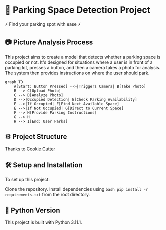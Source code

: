 # 🚗 Parking Space Detection Project

⚡ Find your parking spot with ease ⚡️️️

## 📷 Picture Analysis Process

This project aims to create a model that detects whether a parking space is occupied or not. It's designed for situations where a user is in front of a parking lot, presses a button, and then a camera takes a photo for analysis. The system then provides instructions on where the user should park.

```mermaid
graph TD
    A[Start: Button Pressed] -->|Triggers Camera| B[Take Photo]
    B --> C[Upload Photo]
    C --> D[Analyze Photo]
    D -->|Occupied Detection| E[Check Parking Availability]
    E -->|If Occupied| F[Find Next Available Space]
    E -->|If Not Occupied| G[Direct to Current Space]
    F --> H[Provide Parking Instructions]
    G --> H
    H --> I[End: User Parks]
```

## ⚙️ Project Structure

Thanks to [Cookie Cutter](https://drivendata.github.io/cookiecutter-data-science/)

## 🛠️ Setup and Installation

To set up this project:

Clone the repository.
Install dependencies using ```bash pip install -r requirements.txt``` from the root directory.

## 🐍 Python Version

This project is built with Python 3.11.1.
